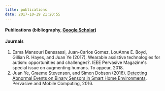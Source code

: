 ```yaml
---
title: publications
date: 2017-10-19 21:20:55
---
```

#### Publications (bibliography, [Google Scholar](http://scholar.google.co.uk/citations?user=g2K5ofYAAAAJ&hl=en))

#### Journals
1. Esma Mansouri Benssassi, Juan-Carlos Gomez, LouAnne E. Boyd, Gillian R. Hayes, and Juan Ye (2017), Wearable assistive technologies for autism: opportunities and challenges?. IEEE Pervasive Magazine's special issue on augmenting humans. To appear, 2018.
2. Juan Ye, Graeme Stevenson, and Simon Dobson (2016). [Detecting Abnormal Events on Binary Sensors in Smart Home Environments](https://sites.google.com/site/juanyeresearch/pmc2015.pdf?attredirects=0&d=1). Pervasive and Mobile Computing, 2016.